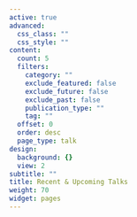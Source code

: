 ```yaml
---
active: true
advanced:
  css_class: ""
  css_style: ""
content:
  count: 5
  filters:
    category: ""
    exclude_featured: false
    exclude_future: false
    exclude_past: false
    publication_type: ""
    tag: ""
  offset: 0
  order: desc
  page_type: talk
design:
  background: {}
  view: 2
subtitle: ""
title: Recent & Upcoming Talks
weight: 70
widget: pages
---
```


